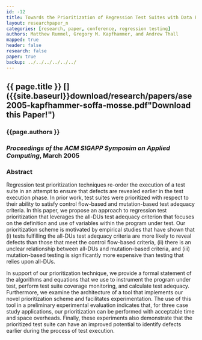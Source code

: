 ```yaml
---
id: -12
title: Towards the Prioritization of Regression Test Suites with Data Flow Information
layout: researchpaper_n
categories: [research, paper, conference, regression testing]
authors: Matthew Rummel, Gregory M. Kapfhammer, and Andrew Thall
mapped: true
header: false
research: false
paper: true
backup: ../../../../../../
---
```


## {{ page.title }} [<i class="fa fa-download"></i>]({{site.baseurl}}download/research/papers/ase2005-kapfhammer-soffa-mosse.pdf"Download this Paper!")

### {{page.authors }}

### <em>Proceedings of the ACM SIGAPP Symposim on Applied Computing</em>, March 2005

### Abstract

Regression test prioritization techniques re-order the execution of a test suite in an attempt to ensure that defects
are revealed earlier in the test execution phase. In prior work, test suites were prioritized with respect to their
ability to satisfy control flow-based and mutation-based test adequacy criteria. In this paper, we propose an approach
to regression test prioritization that leverages the all-DUs test adequacy criterion that focuses on the definition and
use of variables within the program under test. Our prioritization scheme is motivated by empirical studies that have
shown that (i) tests fulfilling the all-DUs test adequacy criteria are more likely to reveal defects than those that
meet the control flow-based criteria, (ii) there is an unclear relationship between all-DUs and mutation-based criteria,
and (iii) mutation-based testing is significantly more expensive than testing that relies upon all-DUs.

In support of our prioritization technique, we provide a formal statement of the algorithms and equations that we use to
instrument the program under test, perform test suite coverage monitoring, and calculate test adequacy. Furthermore, we
examine the architecture of a tool that implements our novel prioritization scheme and facilitates experimentation. The
use of this tool in a preliminary experimental evaluation indicates that, for three case study applications, our
prioritization can be performed with acceptable time and space overheads. Finally, these experiments also demonstrate
that the prioritized test suite can have an improved potential to identify defects earlier during the process of test
execution.
